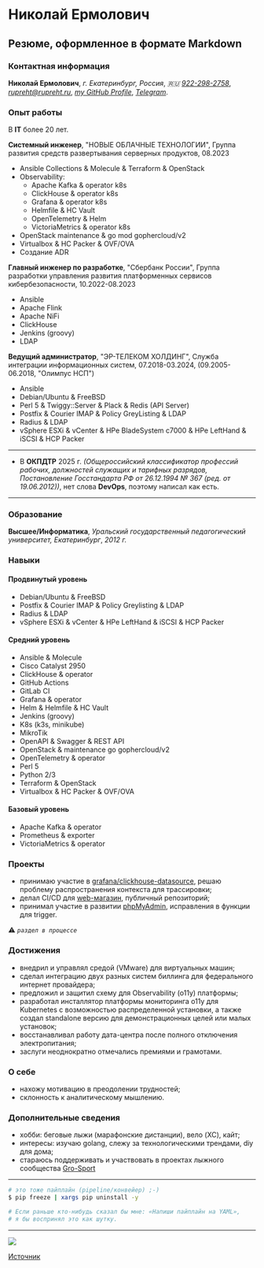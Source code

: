 # Николай Ермолович

## Резюме, оформленное в формате Markdown

### Контактная информация

**Николай Ермолович**,
*г. Екатеринбург, Россия*,
*🇷🇺 [922-298-2758](tel:+79222982758)*,
*[rupreht@rupreht.ru](mailto:rupreht@rupreht.ru)*,
*[my GitHub Profile](https://github.com/Rupreht)*,
*[Telegram](https://t.me/mrRuprecht)*.

### Опыт работы

В **IT** более 20 лет.

**Системный инженер**,
"НОВЫЕ ОБЛАЧНЫЕ ТЕХНОЛОГИИ",
Группа развития средств развертывания серверных продуктов,
08.2023

* Ansible Collections & Molecule & Terraform & OpenStack
* Observability:
  - Apache Kafka & operator k8s
  - ClickHouse & operator k8s
  - Grafana & operator k8s
  - Helmfile & HC Vault
  - OpenTelemetry & Helm
  - VictoriaMetrics & operator k8s
* OpenStack maintenance & go mod gophercloud/v2
* Virtualbox & HC Packer & OVF/OVA
* Создание ADR

**Главный инженер по разработке**,
"Сбербанк России",
Группа разработки управления развития платформенных сервисов кибербезопасности,
10.2022-08.2023

* Ansible
* Apache Flink
* Apache NiFi
* ClickHouse
* Jenkins (groovy)
* LDAP

**Ведущий администратор**,
"ЭР-ТЕЛЕКОМ ХОЛДИНГ",
Служба интеграции информационных систем,
07.2018-03.2024, (09.2005-06.2018, "Олимпус НСП")

* Ansible
* Debian/Ubuntu & FreeBSD
* Perl 5 & Twiggy::Server & Plack & Redis (API Server)
* Postfix & Courier IMAP & Policy GreyListing & LDAP
* Radius & LDAP
* vSphere ESXi & vCenter & HPe BladeSystem c7000 & HPe LeftHand & iSCSI & HCP Packer

---

* В **ОКПДТР** 2025 г. *(Общероссийский классификатор профессий рабочих, должностей
служащих и тарифных разрядов, Постановление Госстандарта РФ от 26.12.1994 № 367
(ред. от 19.06.2012))*, нет слова **DevOps**, поэтому написал как есть.

---

### Образование

**Высшее/Информатика**,
*Уральский государственный педагогический университет, Екатеринбург*,
*2012 г.*

### Навыки

#### Продвинутый уровень

* Debian/Ubuntu & FreeBSD
* Postfix & Courier IMAP & Policy Greylisting & LDAP
* Radius & LDAP
* vSphere ESXi & vCenter & HPe LeftHand & iSCSI & HCP Packer

#### Средний уровень

* Ansible & Molecule
* Cisco Catalyst 2950
* ClickHouse & operator
* GitHub Actions
* GitLab CI
* Grafana & operator
* Helm & Helmfile & HC Vault
* Jenkins (groovy)
* K8s (k3s, minikube)
* MikroTik
* OpenAPI & Swagger & REST API
* OpenStack & maintenance go gophercloud/v2
* OpenTelemetry & operator
* Perl 5
* Python 2/3
* Terraform & OpenStack
* Virtualbox & HC Packer & OVF/OVA

#### Базовый уровень

* Apache Kafka & operator
* Prometheus & exporter
* VictoriaMetrics & operator

### Проекты

* принимаю участие в [grafana/clickhouse-datasource](https://github.com/grafana/clickhouse-datasource), решаю проблему распространения контекста для трассировки;
* делал CI/CD для [web-магазин](https://github.com/Rupreht/dev.e365), публичный репозиторий;
* принимал участие в развитии [phpMyAdmin](https://github.com/phpmyadmin/phpmyadmin), исправления в функции для trigger.

⚠️ *`раздел в процессе`*

### Достижения

* внедрил и управлял средой (VMware) для виртуальных машин;
* сделал интеграцию двух разных систем биллинга для федерального интернет провайдера;
* предложил и защитил схему для Observability (o11y) платформы;
* разработал инсталлятор платформы мониторинга o11y для Kubernetes с возможностью распределенной установки, а также создал standalone версию для демонстрационных целей или малых установок;
* восстанавливал работу дата-центра после полного отключения электропитания;
* заслуги неоднократно отмечались премиями и грамотами.

### О себе

* нахожу мотивацию в преодолении трудностей;
* склонность к аналитическому мышлению.

### Дополнительные сведения

* хобби: беговые лыжи (марафонские дистанции), вело (XC), кайт;
* интересы: изучаю golang, слежу за технологическими трендами, diy для дома;
* стараюсь поддерживать и участвовать в проектах лыжного сообщества [Gro-Sport](https://gro-sport.ru)

---

```bash
# это тоже пайплайн (pipeline/конвейер) ;-)
$ pip freeze | xargs pip uninstall -y

# Если раньше кто-нибудь сказал бы мне: «Напиши пайплайн на YAML»,
# я бы воспринял это как шутку.
```

---

![](https://komarev.com/ghpvc/?username=rupreht&label=Views+Since+Jun2025&color=brightgreen)

[Источник](https://github.com/Rupreht/rupreht.github.io/blob/master/README.md?plain=1)
